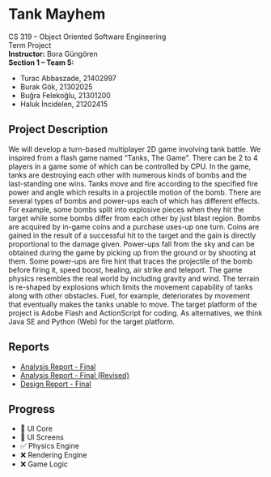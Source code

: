 # Tank Mayhem<br />
CS 319 – Object Oriented Software Engineering <br />
Term Project <br />
__Instructor:__ Bora Güngören <br />
__Section 1 – Team 5:__       <br />
* Turac Abbaszade, 21402997 <br />
* Burak Gök, 21302025       <br />
* Buğra Felekoğlu, 21301200 <br />
* Haluk İncidelen, 21202415 <br />

## Project Description
We will develop a turn-based multiplayer 2D game involving tank battle. We inspired from a flash game named “Tanks, The Game”. There can be 2 to 4 players in a game some of which can be controlled by CPU. In the game, tanks are destroying each other with numerous kinds of bombs and the last-standing one wins. Tanks move and fire according to the specified fire power and angle which results in a projectile motion of the bomb. There are several types of bombs and power-ups each of which has different effects. For example, some bombs split into explosive pieces when they hit the target while some bombs differ from each other by just blast region. Bombs are acquired by in-game coins and a purchase uses-up one turn. Coins are gained in the result of a successful hit to the target and the gain is directly proportional to the damage given. Power-ups fall from the sky and can be obtained during the game by picking up from the ground or by shooting at them. Some power-ups are fire hint that traces the projectile of the bomb before firing it, speed boost, healing, air strike and teleport. The game physics resembles the real world by including gravity and wind. The terrain is re-shaped by explosions which limits the movement capability of tanks along with other obstacles. Fuel, for example, deteriorates by movement that eventually makes the tanks unable to move. The target platform of the project is Adobe Flash and ActionScript for coding. As alternatives, we think Java SE and Python (Web) for the target platform.

## Reports
- [Analysis Report - Final](https://drive.google.com/open?id=0B9wRM7mwf-UfMElCWUZVbzRWZVE)
- [Analysis Report - Final (Revised)](https://drive.google.com/open?id=0B2zREv4Iy2mGLXlVUG40Y244QU0)
- [Design Report - Final](https://drive.google.com/open?id=0B9wRM7mwf-Ufak5iOUtrRldiRVk)

## Progress
- :construction: UI Core
- :construction: UI Screens
- :white_check_mark: Physics Engine
- :x: Rendering Engine
- :x: Game Logic
